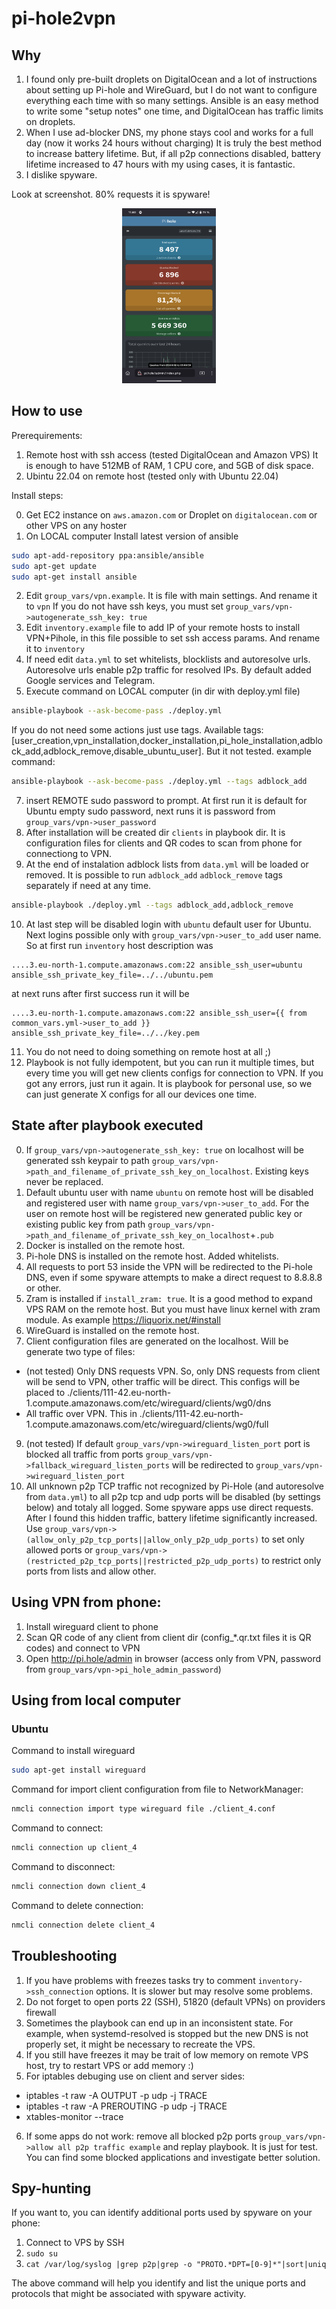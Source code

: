 # pi-hole2vpn

## Why

1. I found only pre-built droplets on DigitalOcean and a lot of instructions about setting up Pi-hole and WireGuard, but I do not want to configure everything each time with so many settings. Ansible is an easy method to write some "setup notes" one time, and DigitalOcean has traffic limits on droplets.
2. When I use ad-blocker DNS, my phone stays cool and works for a full day (now it works 24 hours without charging) It is truly the best method to increase battery lifetime. But, if all p2p connections disabled, battery lifetime increased to 47 hours with my
using cases, it is fantastic.
3. I dislike spyware.

Look at screenshot. 80% requests it is spyware!
<p align="center">
  <img src="https://github.com/3DRaven/pi-hole2vpn/blob/master/images/Pi-hole-on-phone.png" width="150" height="280">
</p>

## How to use

Prerequirements:

1. Remote host with ssh access (tested DigitalOcean and Amazon VPS)
It is enough to have 512MB of RAM, 1 CPU core, and 5GB of disk space.
2. Ubintu 22.04 on remote host (tested only with Ubuntu 22.04)

Install steps:

0. Get EC2 instance on `aws.amazon.com` or Droplet on `digitalocean.com` or other VPS on any hoster
1. On LOCAL computer 
Install latest version of ansible
```bash
sudo apt-add-repository ppa:ansible/ansible
sudo apt-get update
sudo apt-get install ansible
```
2. Edit `group_vars/vpn.example`. It is file with main settings. And rename it to `vpn`
If you do not have ssh keys, you must set `group_vars/vpn->autogenerate_ssh_key: true`
3. Edit `inventory.example` file to add IP of your remote hosts to install VPN+Pihole, in this file possible to set ssh access params.
And rename it to `inventory`
4. If need edit `data.yml` to set whitelists, blocklists and autoresolve urls. Autoresolve urls enable p2p traffic for resolved IPs. 
By default added Google services and Telegram.
6. Execute command on LOCAL computer (in dir with deploy.yml file) 
```bash
ansible-playbook --ask-become-pass ./deploy.yml
```
If you do not need some actions just use tags. Available tags: [user_creation,vpn_installation,docker_installation,pi_hole_installation,adblock_add,adblock_remove,disable_ubuntu_user]. But it not tested.
example command:
```bash
ansible-playbook --ask-become-pass ./deploy.yml --tags adblock_add 
```    
7. insert REMOTE sudo password to prompt. At first run it is default for Ubuntu empty sudo password, next runs it is password from `group_vars/vpn->user_password`
8. After installation will be created dir `clients` in playbook dir. It is configuration files for clients and QR codes to scan from phone for connectiong to VPN.
9. At the end of instalation adblock lists from `data.yml` will be loaded or removed.
It is possible to run `adblock_add` `adblock_remove` tags separately if need at any time.
```bash
ansible-playbook ./deploy.yml --tags adblock_add,adblock_remove
```
10. At last step will be disabled login with `ubuntu` default user for Ubuntu. Next logins possible only with `group_vars/vpn->user_to_add` user name. So at first run `inventory` host description was
```
....3.eu-north-1.compute.amazonaws.com:22 ansible_ssh_user=ubuntu ansible_ssh_private_key_file=../../ubuntu.pem
``` 
at next runs after first success run it will be
```
....3.eu-north-1.compute.amazonaws.com:22 ansible_ssh_user={{ from  common_vars.yml->user_to_add }} ansible_ssh_private_key_file=../../key.pem
```
11. You do not need to doing something on remote host at all ;)
12. Playbook is not fully idempotent, but you can run it multiple times, but every time you will get new clients configs for connection to VPN. If you got any errors, just run it again. It is playbook for personal use, so we can just generate X configs for all our devices one time.

## State after playbook executed

0. If `group_vars/vpn->autogenerate_ssh_key: true` on localhost will be generated ssh keypair to path `group_vars/vpn->path_and_filename_of_private_ssh_key_on_localhost`. Existing keys never be replaced.
1. Default ubuntu user with name `ubuntu` on remote host will be disabled and registered user with name `group_vars/vpn->user_to_add`.
For the user on remote host will be registered new generated public key or existing public key from path `group_vars/vpn->path_and_filename_of_private_ssh_key_on_localhost`+`.pub` 
3. Docker is installed on the remote host.
4. Pi-hole DNS is installed on the remote host. Added whitelists.
5. All requests to port 53 inside the VPN will be redirected to the Pi-hole DNS, even if some spyware attempts to make a direct request to 8.8.8.8 or other.
6. Zram is installed if `install_zram: true`. It is a good method to expand VPS RAM on the remote host. But you must have 
linux kernel with zram module. As example https://liquorix.net/#install
7. WireGuard is installed on the remote host.
8. Client configuration files are generated on the localhost. Will be generate two type of files: 
  * (not tested) Only DNS requests VPN. So, only DNS requests from client will be send to VPN, other traffic will be direct.
    This configs will be placed to ./clients/111-42.eu-north-1.compute.amazonaws.com/etc/wireguard/clients/wg0/dns
  * All traffic over VPN. This in ./clients/111-42.eu-north-1.compute.amazonaws.com/etc/wireguard/clients/wg0/full
9. (not tested) If default `group_vars/vpn->wireguard_listen_port` port is blocked all traffic from ports `group_vars/vpn->fallback_wireguard_listen_ports` will be redirected to `group_vars/vpn->wireguard_listen_port`
10. All unknown p2p TCP traffic not recognized by Pi-Hole (and autoresolve from `data.yml`) to all p2p tcp and udp ports will be
disabled (by settings below) and totaly all logged. Some spyware apps use direct requests. After I found this hidden traffic, battery lifetime significantly increased. Use `group_vars/vpn->(allow_only_p2p_tcp_ports||allow_only_p2p_udp_ports)` to set only allowed ports or `group_vars/vpn->(restricted_p2p_tcp_ports||restricted_p2p_udp_ports)` to restrict only ports from lists and allow other.
## Using VPN from phone:

1. Install wireguard client to phone
2. Scan QR code of any client from client dir (config_*.qr.txt files it is QR codes) and connect to VPN
3. Open http://pi.hole/admin in browser (access only from VPN, password from `group_vars/vpn->pi_hole_admin_password`)

## Using from local computer

### Ubuntu

Command to install wireguard
```bash
sudo apt-get install wireguard
```
Command for import client configuration from file to NetworkManager: 
```bash
nmcli connection import type wireguard file ./client_4.conf
```
Command to connect: 
```bash
nmcli connection up client_4
```
Command to disconnect: 
```bash
nmcli connection down client_4
```
Command to delete connection:
```bash
nmcli connection delete client_4
```
## Troubleshooting

1. If you have problems with freezes tasks try to comment `inventory->ssh_connection` options. It is slower but may resolve some problems.
2. Do not forget to open ports 22 (SSH), 51820 (default VPNs) on providers firewall
3. Sometimes the playbook can end up in an inconsistent state. For example, when systemd-resolved is stopped but the new DNS is not properly set, it might be necessary to recreate the VPS.
4. If you still have freezes it may be trait of low memory on remote VPS host, try to restart VPS or add memory :)
5. For iptables debuging use on client and server sides:
  * iptables -t raw -A OUTPUT -p udp -j TRACE
  * iptables -t raw -A PREROUTING -p udp -j TRACE
  * xtables-monitor --trace
6. If some apps do not work: remove all blocked p2p ports `group_vars/vpn->allow all p2p traffic example` and replay playbook. It is just for test. You can find some blocked applications and investigate better solution.
## Spy-hunting

If you want to, you can identify additional ports used by spyware on your phone:

1. Connect to VPS by SSH
2. `sudo su`
3. `cat /var/log/syslog |grep p2p|grep -o "PROTO.*DPT=[0-9]*"|sort|uniq`

The above command will help you identify and list the unique ports and protocols that might be associated with spyware activity.